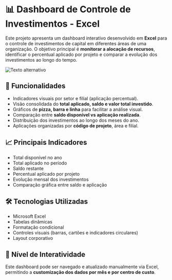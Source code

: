 # 📊 Dashboard de Controle de Investimentos - Excel

Este projeto apresenta um dashboard interativo desenvolvido em **Excel** para o controle de investimentos de capital em diferentes áreas de uma organização. O objetivo principal é **monitorar a alocação de recursos**, identificar o percentual aplicado por projeto e comparar a evolução dos investimentos ao longo do tempo.

![Texto alternativo](./imagem/Dashboard-Excel.png)

## 🧩 Funcionalidades

- Indicadores visuais por setor e filial (aplicação percentual).
- Visão consolidada do **total aplicado, saldo e valor total investido**.
- Gráficos de **pizza, barra e linha** para facilitar a análise visual.
- Comparação entre **saldo disponível vs aplicação realizada**.
- Distribuição dos investimentos ao longo dos meses do ano.
- Aplicações organizadas por **código de projeto**, área e filial.

## 📈 Principais Indicadores

- Total disponível no ano
- Total aplicado no período
- Saldo restante
- Percentual aplicado por projeto
- Evolução mensal dos investimentos
- Comparação gráfica entre saldo e aplicação

## 🛠️ Tecnologias Utilizadas

- Microsoft Excel
- Tabelas dinâmicas 
- Formatação condicional
- Controles visuais (barras, cartões e indicadores circulares)
- Layout corporativo

## 🧪 Nível de Interatividade

Este dashboard pode ser navegado e atualizado manualmente via Excel, permitindo a **customização dos dados por mês e por centro de custo**.
